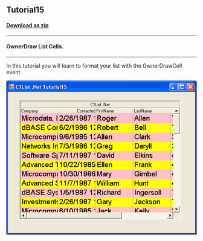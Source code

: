 ## Tutorial15
#### [Download as zip](https://grapecity.github.io/DownGit/#/home?url=https://github.com/GrapeCity/ComponentOne-WinForms-Samples/tree/master/NetFramework\List\VB\Tutorials\Tutorial15)
____
#### OwnerDraw List Cells.
____
In this tutorial you will learn to format your list with the OwnerDrawCell event.

![screenshot](screenshot.png)
